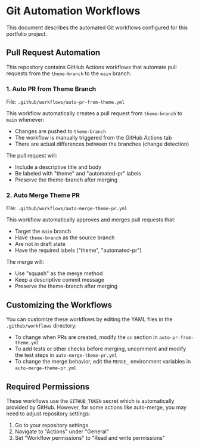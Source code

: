 # Git Automation Workflows

This document describes the automated Git workflows configured for this portfolio project.

## Pull Request Automation

This repository contains GitHub Actions workflows that automate pull requests from the `theme-branch` to the `main` branch:

### 1. Auto PR from Theme Branch

File: `.github/workflows/auto-pr-from-theme.yml`

This workflow automatically creates a pull request from `theme-branch` to `main` whenever:
- Changes are pushed to `theme-branch`
- The workflow is manually triggered from the GitHub Actions tab
- There are actual differences between the branches (change detection)

The pull request will:
- Include a descriptive title and body
- Be labeled with "theme" and "automated-pr" labels
- Preserve the theme-branch after merging

### 2. Auto Merge Theme PR

File: `.github/workflows/auto-merge-theme-pr.yml`

This workflow automatically approves and merges pull requests that:
- Target the `main` branch
- Have `theme-branch` as the source branch
- Are not in draft state
- Have the required labels ("theme", "automated-pr")

The merge will:
- Use "squash" as the merge method
- Keep a descriptive commit message
- Preserve the theme-branch after merging

## Customizing the Workflows

You can customize these workflows by editing the YAML files in the `.github/workflows` directory:

- To change when PRs are created, modify the `on` section in `auto-pr-from-theme.yml`
- To add tests or other checks before merging, uncomment and modify the test steps in `auto-merge-theme-pr.yml`
- To change the merge behavior, edit the `MERGE_` environment variables in `auto-merge-theme-pr.yml`

## Required Permissions

These workflows use the `GITHUB_TOKEN` secret which is automatically provided by GitHub. However, for some actions like auto-merge, you may need to adjust repository settings:

1. Go to your repository settings
2. Navigate to "Actions" under "General"
3. Set "Workflow permissions" to "Read and write permissions"
